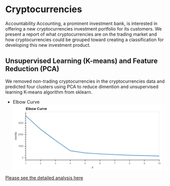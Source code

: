 # Cryptocurrencies

Accountability Accounting, a prominent investment bank, is interested in offering a new cryptocurrencies investment portfolio for its customers. We present a report of what cryptocurrencies are on the trading market and how cryptocurrencies could be grouped toward creating a classification for developing this new investment product. 

## Unsupervised Learning (K-means) and Feature Reduction (PCA)
We removed non-trading cryptocurrencies in the cryptocurrencies data and predicted four clusters using PCA to reduce dimention and unsupervised learning K-means algorithm from sklearn. 

 - Elbow Curve
 ![Elbow Curve](https://github.com/karenmxm/Cryptocurrencies/blob/master/Images/Elbow_curve.png)

[Please see the detailed analysis here](https://github.com/karenmxm/Cryptocurrencies/blob/master/Challenge.ipynb)


